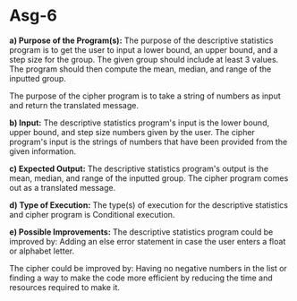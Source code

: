 # Asg-6
**a) Purpose of the Program(s):** The purpose of the descriptive statistics program is to get the user to input a lower bound, an upper bound, and a step size for the group. The given group should include at least 3 values. The program should then compute the mean, median, and range of the inputted group.

The purpose of the cipher program is to take a string of numbers as input and return the translated message. 

**b) Input:** The descriptive statistics program's input is the lower bound, upper bound, and step size numbers given by the user. The cipher program's input is the strings of numbers that have been provided from the given information.

**c) Expected Output:** The descriptive statistics program's output is the mean, median, and range of the inputted group. The cipher program comes out as a translated message.

**d) Type of Execution:** The type(s) of execution for the descriptive statistics and cipher program is Conditional execution.

**e) Possible Improvements:** The descriptive statistics program could be improved by: Adding an else error statement in case the user enters a float or alphabet letter. 

The cipher could be improved by: Having no negative numbers in the list or finding a way to make the code more efficient by reducing the time and resources required to make it.  
